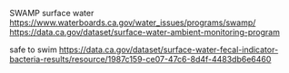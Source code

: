 
SWAMP surface water https://www.waterboards.ca.gov/water_issues/programs/swamp/
https://data.ca.gov/dataset/surface-water-ambient-monitoring-program

safe to swim
https://data.ca.gov/dataset/surface-water-fecal-indicator-bacteria-results/resource/1987c159-ce07-47c6-8d4f-4483db6e6460

